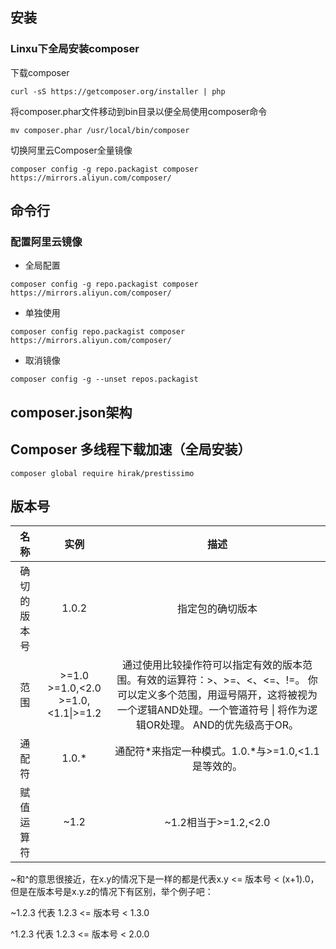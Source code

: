 ## 安装

### Linxu下全局安装composer

下载composer
```
curl -sS https://getcomposer.org/installer | php
```

将composer.phar文件移动到bin目录以便全局使用composer命令
```
mv composer.phar /usr/local/bin/composer
```

切换阿里云Composer全量镜像
```
composer config -g repo.packagist composer https://mirrors.aliyun.com/composer/
```

## 命令行

### 配置阿里云镜像

* 全局配置

```
composer config -g repo.packagist composer https://mirrors.aliyun.com/composer/
```

* 单独使用

```
composer config repo.packagist composer https://mirrors.aliyun.com/composer/
```

* 取消镜像

```
composer config -g --unset repos.packagist
```

## composer.json架构

## Composer 多线程下载加速（全局安装）

```
composer global require hirak/prestissimo
```

## 版本号

| 名称 | 实例 | 描述 |
| :---: | :---: | :---: |
| 确切的版本号 | 1.0.2 | 指定包的确切版本 |
| 范围 | >=1.0<br>>=1.0,<2.0<br>>=1.0,<1.1&#124;>=1.2 | 通过使用比较操作符可以指定有效的版本范围。有效的运算符：>、>=、<、<=、!=。 你可以定义多个范围，用逗号隔开，这将被视为一个逻辑AND处理。一个管道符号 &#124; 将作为逻辑OR处理。 AND的优先级高于OR。|
| 通配符 | 1.0.* | 通配符*来指定一种模式。1.0.*与>=1.0,<1.1是等效的。 |
| 赋值运算符 | ~1.2 | ~1.2相当于>=1.2,<2.0 |


~和^的意思很接近，在x.y的情况下是一样的都是代表x.y <= 版本号 < (x+1).0，但是在版本号是x.y.z的情况下有区别，举个例子吧：

~1.2.3 代表 1.2.3 <= 版本号 < 1.3.0

^1.2.3 代表 1.2.3 <= 版本号 < 2.0.0